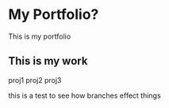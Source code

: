 # My Portfolio?
This is my portfolio

## This is my work
proj1
proj2
proj3

this is a test to see how branches effect things 